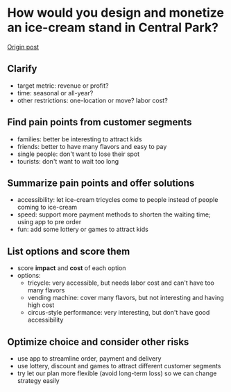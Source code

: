 # How would you design and monetize an ice-cream stand in Central Park?

[Origin post](https://stellarpeers.com/how-would-you-design-and-monetize-an-ice-cream-stand-in-central-park/)

## Clarify
* target metric: revenue or profit?
* time: seasonal or all-year?
* other restrictions: one-location or move? labor cost?

## Find pain points from customer segments
* families: better be interesting to attract kids
* friends: better to have many flavors and easy to pay
* single people: don't want to lose their spot
* tourists: don't want to wait too long

## Summarize pain points and offer solutions
* accessibility: let ice-cream tricycles come to people instead of people coming to ice-cream
* speed: support more payment methods to shorten the waiting time; using app to pre order
* fun: add some lottery or games to attract kids

## List options and score them
* score **impact** and **cost** of each option
* options:
  * tricycle: very accessible, but needs labor cost and can't have too many flavors
  * vending machine: cover many flavors, but not interesting and having high cost
  * circus-style performance: very interesting, but don't have good accessibility

## Optimize choice and consider other risks
* use app to streamline order, payment and delivery
* use lottery, discount and games to attract different customer segments
* try let our plan more flexible (avoid long-term loss) so we can change strategy easily
